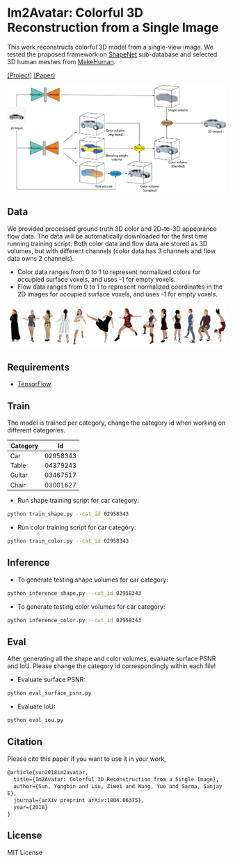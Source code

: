 # Im2Avatar: Colorful 3D Reconstruction from a Single Image
This work reconstructs colorful 3D model from a single-view image. We tested the proposed framework on [ShapeNet](https://www.shapenet.org) sub-database and selected 3D human meshes from [MakeHuman](http://www.makehuman.org). 

[[Project]](https://liuziwei7.github.io/projects/Im2Avatar) [[Paper]](https://arxiv.org/abs/1804.06375)

<img src='./misc/demo_teaser.png' width=800>

## Data
We provided processed ground truth 3D color and 2D-to-3D appearance flow data. The data will be automatically downloaded for the first time running training script. Both color data and flow data are stored as 3D volumes, but with different channels (color data has 3 channels and flow data owns 2 channels). 
+ Color data ranges from 0 to 1 to represent normalized colors for occupied surface voxels, and uses -1 for empty voxels.
+ Flow data ranges from 0 to 1 to represent normalized coordinates in the 2D images for occupied surface voxels, and uses -1 for empty voxels.

<img src='./misc/demo_data.png' width=800>

## Requirements
* [TensorFlow](https://www.tensorflow.org/)

## Train
The model is trained per category, change the category id when working on different categories.

|    Category   |      Id       | 
| ------------- | ------------- | 
| Car           | 02958343      |
| Table         | 04379243      |
| Guitar        | 03467517      |
| Chair         | 03001627      |


* Run shape training script for car category:
``` bash
python train_shape.py --cat_id 02958343
```

* Run color training script for car category:
``` bash
python train_color.py --cat_id 02958343
```

## Inference
* To generate testing shape volumes for car category:
``` bash
python inference_shape.py --cat_id 02958343
```

* To generate testing color volumes for car category:
``` bash
python inference_color.py --cat_id 02958343
```

## Eval
After generating all the shape and color volumes, evaluate surface PSNR and IoU.
Please change the category id correspondingly within each file!
* Evaluate surface PSNR:
``` bash
python eval_surface_psnr.py
```

* Evaluate IoU:
``` bash
python eval_iou.py
```

## Citation
Please cite this paper if you want to use it in your work,

	@article{sun2018im2avatar,
      title={Im2Avatar: Colorful 3D Reconstruction from a Single Image},
      author={Sun, Yongbin and Liu, Ziwei and Wang, Yue and Sarma, Sanjay E},
      journal={arXiv preprint arXiv:1804.06375},
      year={2018}
	}

## License
MIT License





